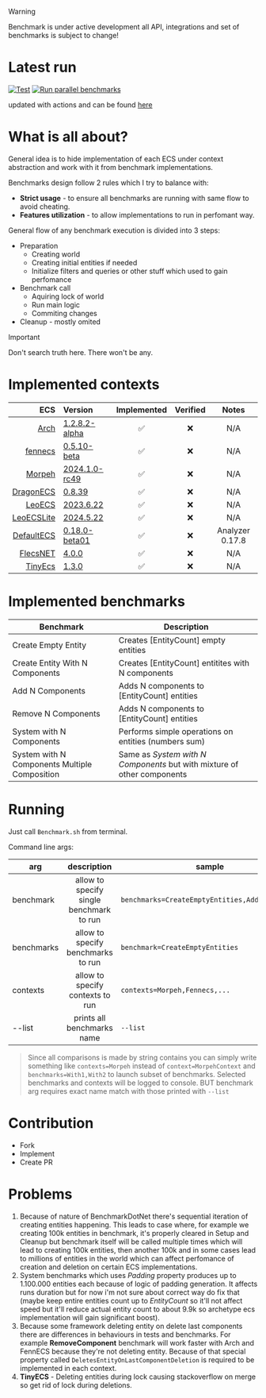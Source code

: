 > [!WARNING]
> Benchmark is under active development all API, integrations and set of benchmarks is subject to change!
>

# Latest run

[![Test](https://github.com/blackbone/other-ecs-benchmarks/actions/workflows/test.yml/badge.svg)](https://github.com/blackbone/other-ecs-benchmarks/actions/workflows/test.yml)
[![Run parallel benchmarks](https://github.com/blackbone/other-ecs-benchmarks/actions/workflows/benchmark.yml/badge.svg)](https://github.com/blackbone/other-ecs-benchmarks/actions/workflows/benchmark.yml)

updated with actions and can be found [here](https://gist.github.com/blackbone/6d254a684cf580441bf58690ad9485c3)

# What is all about?

General idea is to hide implementation of each ECS under context abstraction and work with it from benchmark
implementations.

Benchmarks design follow 2 rules which I try to balance with:

* **Strict usage** - to ensure all benchmarks are running with same flow to avoid cheating.
* **Features utilization** - to allow implementations to run in perfomant way.

General flow of any benchmark execution is divided into 3 steps:

* Preparation
    * Creating world
    * Creating initial entities if needed
    * Initialize filters and queries or other stuff which used to gain perfomance
* Benchmark call
    * Aquiring lock of world
    * Run main logic
    * Commiting changes
* Cleanup - mostly omited

> [!IMPORTANT]
> Don't search truth here. There won't be any.

# Implemented contexts

|                                                        ECS | Version                                                                                           |  Implemented  |  Verified  |       Notes       |
|-----------------------------------------------------------:|:--------------------------------------------------------------------------------------------------|:-------------:|:----------:|:-----------------:|
|                    [Arch](https://github.com/genaray/Arch) | [1.2.8.2-alpha](https://www.nuget.org/packages/Arch/1.2.8.2-alpha)                                |       ✅       |     ❌      |        N/A        |
|                           [fennecs](https://fennecs.tech/) | [0.5.10-beta](https://www.nuget.org/packages/fennecs/0.5.10-beta)                                 |       ✅       |     ❌      |        N/A        |
|               [Morpeh](https://github.com/scellecs/morpeh) | [2024.1.0-rc49](https://github.com/scellecs/morpeh/releases/tag/2024.1.0-rc49)                    |       ✅       |     ❌      |        N/A        |
|       [DragonECS](https://github.com/DCFApixels/DragonECS) | [0.8.39](https://github.com/DCFApixels/DragonECS/commit/753250025f8a35ec7ea26959dd8ebad446df86c9) |       ✅       |     ❌      |        N/A        |
|                  [LeoECS](https://github.com/Leopotam/ecs) | [2023.6.22](https://github.com/Leopotam/ecs/releases/tag/2023.6.22)                               |       ✅       |     ❌      |        N/A        |
|          [LeoECSLite](https://github.com/Leopotam/ecslite) | [2024.5.22](https://github.com/Leopotam/ecslite/releases/tag/2024.5.22)                           |       ✅       |     ❌      |        N/A        |
|         [DefaultECS](https://github.com/Doraku/DefaultEcs) | [0.18.0-beta01](https://github.com/Doraku/DefaultEcs/releases/tag/0.18.0-beta01)                  |       ✅       |     ❌      |  Analyzer 0.17.8  |
| [FlecsNET](https://github.com/BeanCheeseBurrito/Flecs.NET) | [4.0.0](https://www.nuget.org/packages/Flecs.NET.Release/4.0.0)                                   |       ✅       |     ❌      |        N/A        |
|        [TinyEcs](https://github.com/andreakarasho/TinyEcs) | [1.3.0](https://www.nuget.org/packages/TinyEcs.Main/1.3.0)                                        |       ✅       |     ❌      |        N/A        |

# Implemented benchmarks

| Benchmark                                     | Description                                                             |
|-----------------------------------------------|-------------------------------------------------------------------------|
| Create Empty Entity                           | Creates [EntityCount] empty entities                                    |
| Create Entity With N Components               | Creates [EntityCount] entitites with N components                       |
| Add N Components                              | Adds N components to [EntityCount] entities                             |
| Remove N Components                           | Adds N components to [EntityCount] entities                             |
| System with N Components                      | Performs simple operations on entities (numbers sum)                    |
| System with N Components Multiple Composition | Same as *System with N Components* but with mixture of other components |

# Running

Just call `Benchmark.sh` from terminal.

Command line args:

| arg        |               description                | sample                                         |
|------------|:----------------------------------------:|------------------------------------------------|
| benchmark  | allow to specify single benchmark to run | `benchmarks=CreateEmptyEntities,Add1Component` |
| benchmarks |    allow to specify benchmarks to run    | `benchmark=CreateEmptyEntities`                |
| contexts   |     allow to specify contexts to run     | `contexts=Morpeh,Fennecs,...`                  |
| --list     |        prints all benchmarks name        | `--list`                                       |

> Since all comparisons is made by string contains you can simply write something like `contexts=Morpeh`
> instead of `context=MorpehContext`
> and `benchmarks=With1,With2` to launch subset of benchmarks.
> Selected benchmarks and contexts will be logged to console.
> BUT benchmark arg requires exact name match with those printed with `--list`

# Contribution

- Fork
- Implement
- Create PR

# Problems

1. Because of nature of BenchmarkDotNet there's sequential iteration of creating entities happening.
   This leads to case where, for example we creating 100k entities in benchmark, it's properly cleared
   in Setup and Cleanup but benchmark itself will be called multiple times which will lead to creating 100k entities,
   then another 100k and in some cases lead to millions of entities in the world which can affect perfomance of creation
   and deletion on certain ECS implementations.
2. System benchmarks which uses *Padding* property produces up to 1.100.000 entities each because of logic of padding
   generation. It affects runs duration but for now i'm not sure about correct way do fix that (maybe keep entire
   entities
   count up to *EntityCount* so it'll not affect speed but it'll reduce actual entity count to about 9.9k so archetype
   ecs
   implementation will gain significant boost).
3. Because some framework deleting entity on delete last components there are differences in behaviours in tests and
   benchmarks.
   For example **RemoveComponent** benchmark will work faster with Arch and FennECS because they're not deleting entity.
   Because of that special property called `DeletesEntityOnLastComponentDeletion` is required to be implemented in each
   context.
4. **TinyECS** - Deleting entities during lock causing stackoverflow on merge so get rid of lock during deletions.
